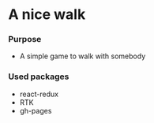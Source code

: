 # A nice walk

### Purpose 
- A simple game to walk with somebody

### Used packages
- react-redux
- RTK
- gh-pages